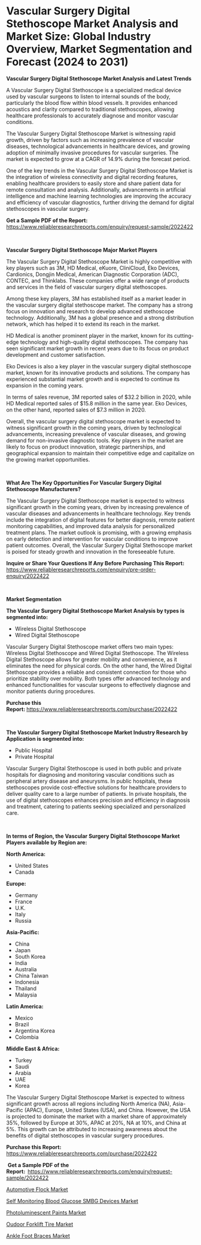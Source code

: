 <p><h1>Vascular Surgery Digital Stethoscope Market Analysis and Market Size: Global Industry Overview, Market Segmentation and Forecast (2024 to 2031)</h1></p><p><strong>Vascular Surgery Digital Stethoscope Market Analysis and Latest Trends</strong></p>
<p><p>A Vascular Surgery Digital Stethoscope is a specialized medical device used by vascular surgeons to listen to internal sounds of the body, particularly the blood flow within blood vessels. It provides enhanced acoustics and clarity compared to traditional stethoscopes, allowing healthcare professionals to accurately diagnose and monitor vascular conditions.</p><p>The Vascular Surgery Digital Stethoscope Market is witnessing rapid growth, driven by factors such as increasing prevalence of vascular diseases, technological advancements in healthcare devices, and growing adoption of minimally invasive procedures for vascular surgeries. The market is expected to grow at a CAGR of 14.9% during the forecast period.</p><p>One of the key trends in the Vascular Surgery Digital Stethoscope Market is the integration of wireless connectivity and digital recording features, enabling healthcare providers to easily store and share patient data for remote consultation and analysis. Additionally, advancements in artificial intelligence and machine learning technologies are improving the accuracy and efficiency of vascular diagnostics, further driving the demand for digital stethoscopes in vascular surgery.</p></p>
<p><strong>Get a Sample PDF of the Report:&nbsp;</strong> <a href="https://www.reliableresearchreports.com/enquiry/request-sample/2022422">https://www.reliableresearchreports.com/enquiry/request-sample/2022422</a></p>
<p>&nbsp;</p>
<p><strong>Vascular Surgery Digital Stethoscope Major Market Players</strong></p>
<p><p>The Vascular Surgery Digital Stethoscope Market is highly competitive with key players such as 3M, HD Medical, eKuore, CliniCloud, Eko Devices, Cardionics, Dongjin Medical, American Diagnostic Corporation (ADC), CONTEC, and Thinklabs. These companies offer a wide range of products and services in the field of vascular surgery digital stethoscopes.</p><p>Among these key players, 3M has established itself as a market leader in the vascular surgery digital stethoscope market. The company has a strong focus on innovation and research to develop advanced stethoscope technology. Additionally, 3M has a global presence and a strong distribution network, which has helped it to extend its reach in the market.</p><p>HD Medical is another prominent player in the market, known for its cutting-edge technology and high-quality digital stethoscopes. The company has seen significant market growth in recent years due to its focus on product development and customer satisfaction.</p><p>Eko Devices is also a key player in the vascular surgery digital stethoscope market, known for its innovative products and solutions. The company has experienced substantial market growth and is expected to continue its expansion in the coming years.</p><p>In terms of sales revenue, 3M reported sales of $32.2 billion in 2020, while HD Medical reported sales of $15.8 million in the same year. Eko Devices, on the other hand, reported sales of $7.3 million in 2020.</p><p>Overall, the vascular surgery digital stethoscope market is expected to witness significant growth in the coming years, driven by technological advancements, increasing prevalence of vascular diseases, and growing demand for non-invasive diagnostic tools. Key players in the market are likely to focus on product innovation, strategic partnerships, and geographical expansion to maintain their competitive edge and capitalize on the growing market opportunities.</p></p>
<p>&nbsp;</p>
<p><strong>What Are The Key Opportunities For Vascular Surgery Digital Stethoscope Manufacturers?</strong></p>
<p><p>The Vascular Surgery Digital Stethoscope market is expected to witness significant growth in the coming years, driven by increasing prevalence of vascular diseases and advancements in healthcare technology. Key trends include the integration of digital features for better diagnosis, remote patient monitoring capabilities, and improved data analysis for personalized treatment plans. The market outlook is promising, with a growing emphasis on early detection and intervention for vascular conditions to improve patient outcomes. Overall, the Vascular Surgery Digital Stethoscope market is poised for steady growth and innovation in the foreseeable future.</p></p>
<p><strong>Inquire or Share Your Questions If Any Before Purchasing This Report:</strong> <a href="https://www.reliableresearchreports.com/enquiry/pre-order-enquiry/2022422">https://www.reliableresearchreports.com/enquiry/pre-order-enquiry/2022422</a></p>
<p>&nbsp;</p>
<p><strong>Market Segmentation</strong></p>
<p><strong>The Vascular Surgery Digital Stethoscope Market Analysis by types is segmented into:</strong></p>
<p><ul><li>Wireless Digital Stethoscope</li><li>Wired Digital Stethoscope</li></ul></p>
<p><p>Vascular Surgery Digital Stethoscope market offers two main types: Wireless Digital Stethoscope and Wired Digital Stethoscope. The Wireless Digital Stethoscope allows for greater mobility and convenience, as it eliminates the need for physical cords. On the other hand, the Wired Digital Stethoscope provides a reliable and consistent connection for those who prioritize stability over mobility. Both types offer advanced technology and enhanced functionalities for vascular surgeons to effectively diagnose and monitor patients during procedures.</p></p>
<p><strong>Purchase this Report:&nbsp;</strong><a href="https://www.reliableresearchreports.com/purchase/2022422">https://www.reliableresearchreports.com/purchase/2022422</a></p>
<p>&nbsp;</p>
<p><strong>The Vascular Surgery Digital Stethoscope Market Industry Research by Application is segmented into:</strong></p>
<p><ul><li>Public Hospital</li><li>Private Hospital</li></ul></p>
<p><p>Vascular Surgery Digital Stethoscope is used in both public and private hospitals for diagnosing and monitoring vascular conditions such as peripheral artery disease and aneurysms. In public hospitals, these stethoscopes provide cost-effective solutions for healthcare providers to deliver quality care to a large number of patients. In private hospitals, the use of digital stethoscopes enhances precision and efficiency in diagnosis and treatment, catering to patients seeking specialized and personalized care.</p></p>
<p>&nbsp;</p>
<p><strong>In terms of Region, the Vascular Surgery Digital Stethoscope Market Players available by Region are:</strong></p>
<p>
    <p> <strong> North America: </strong>
        <ul>
            <li>United States</li>
            <li>Canada</li>
        </ul>
        </p> 
    <p> <strong> Europe: </strong>
        <ul>
            <li>Germany</li>
            <li>France</li>
            <li>U.K.</li>
            <li>Italy</li>
            <li>Russia</li>
        </ul>
        </p> 
    <p> <strong> Asia-Pacific: </strong>
        <ul>
            <li>China</li>
            <li>Japan</li>
            <li>South Korea</li>
            <li>India</li>
            <li>Australia</li>
            <li>China Taiwan</li>
            <li>Indonesia</li>
            <li>Thailand</li>
            <li>Malaysia</li>
        </ul>
        </p> 
    <p> <strong> Latin America: </strong>
        <ul>
            <li>Mexico</li>
            <li>Brazil</li>
            <li>Argentina Korea</li>
            <li>Colombia</li>
        </ul>
        </p> 
    <p> <strong> Middle East & Africa: </strong>
        <ul>
            <li>Turkey</li>
            <li>Saudi</li>
            <li>Arabia</li>
            <li>UAE</li>
            <li>Korea</li>
        </ul>
    </p>
    </p>
<p><p>The Vascular Surgery Digital Stethoscope Market is expected to witness significant growth across all regions including North America (NA), Asia-Pacific (APAC), Europe, United States (USA), and China. However, the USA is projected to dominate the market with a market share of approximately 35%, followed by Europe at 30%, APAC at 20%, NA at 10%, and China at 5%. This growth can be attributed to increasing awareness about the benefits of digital stethoscopes in vascular surgery procedures.</p></p>
<p><strong>Purchase this Report: </strong><a href="https://www.reliableresearchreports.com/purchase/2022422">https://www.reliableresearchreports.com/purchase/2022422</a></p>
<p>&nbsp;<strong>Get a Sample PDF of the Report:&nbsp;&nbsp;</strong><a href="https://www.reliableresearchreports.com/enquiry/request-sample/2022422">https://www.reliableresearchreports.com/enquiry/request-sample/2022422</a></p>
<p><strong></strong></p>
<p><p><a href="https://valiant-lunge-8fe.notion.site/Automotive-Flock-Market-Dynamics-2024-2031-Also-about-Its-Market-Trends-Projections-and-Opportuni-ea85a49a3203476f9a670ffca049f9be">Automotive Flock Market</a></p><p><a href="https://github.com/edytherolanlouisejk1miz0wig/Market-Research-Report-List-1/blob/main/self-monitoring-blood-glucose-smbg-devices-market.md">Self Monitoring Blood Glucose SMBG Devices Market</a></p><p><a href="https://picayune-night-cbd.notion.site/Photoluminescent-Paints-Market-Size-Furnishes-Valuable-Information-Encompassing-Market-Share-Market-363850b56a0347b7b2ffec9671cfc4df">Photoluminescent Paints Market</a></p><p><a href="https://view.publitas.com/reportprime-1/oudoor-forklift-tire-market-size-evaluating-its-market-trends-growth-and-projections-2024-2031/">Oudoor Forklift Tire Market</a></p><p><a href="https://github.com/peachesmcdowel1/Market-Research-Report-List-1/blob/main/ankle-foot-braces-market.md">Ankle Foot Braces Market</a></p></p>